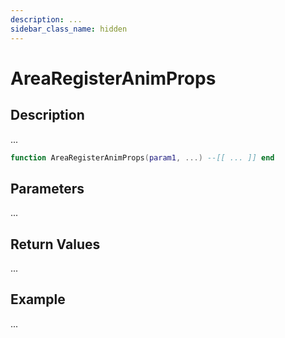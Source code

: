 ```yaml
---
description: ...
sidebar_class_name: hidden
---
```


# AreaRegisterAnimProps

## Description

...

```lua
function AreaRegisterAnimProps(param1, ...) --[[ ... ]] end
```

## Parameters

...

## Return Values

...

## Example

...

